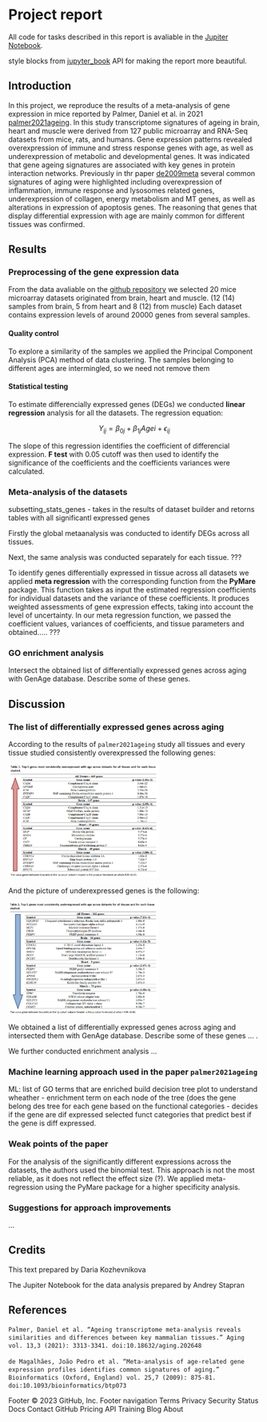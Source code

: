 # Project report

All code for tasks described in this report is avaliable in the [Jupiter Notebook]().

style blocks from [jupyter_book](https://jupyterbook.org/en/stable/intro.html) API for making the report more beautiful.


## Introduction

In this project, we reproduce the results of a meta-analysis of gene expression in mice reported by Palmer, Daniel et al. in 2021  [palmer2021ageing](https://www.ncbi.nlm.nih.gov/pmc/articles/PMC7906136/#SD2). In this study transcriptome signatures of ageing in brain, heart and muscle were derived from 127 public microarray and RNA-Seq datasets from mice, rats, and humans. Gene expression patterns revealed overexpression of immune and stress response genes with age, as well as underexpression of metabolic and developmental genes. It was indicated that gene ageing signatures are associated with key genes in protein interaction networks. Previously in thr paper [de2009meta](https://www.ncbi.nlm.nih.gov/pmc/articles/PMC2732303/) several common signatures of aging were highlighted including overexpression of inflammation, immune response and lysosomes related genes, underexpression of collagen, energy metabolism and MT genes, as well as alterations in expression of apoptosis genes. The reasoning that genes that display differential expression with age are mainly common for different tissues was confirmed.  

## Results

### Preprocessing of the gene expression data

From the data avaliable on the [github repository](https://github.com/maglab/AgeingSignatures2020_supplementary) we selected 20 mice microarray datasets originated from brain, heart and muscle. (12 (14) samples from brain, 5 from heart and 8 (12) from muscle) Each dataset contains expression levels of around 20000 genes from several samples.

#### Quality control

To explore a similarity of the samples we applied the Principal Component Analysis (PCA) method of data clustering. The samples belonging to different ages are intermingled, so we need not remove them

#### Statistical testing

To estimate differencially expressed genes (DEGs) we conducted **linear regression** analysis for all the datasets. The regression equation:

$$Y_{ij} = \beta_{0j} + \beta_{1j}Age{i} + \epsilon_{ij}$$

The slope of this regression identifies the coefficient of differencial expression. **F test** with 0.05 cutoff was then used to identify the significance of the coefficients and the coefficients variances were calculated. 

### Meta-analysis of the datasets

subsetting_stats_genes - takes in the results of dataset builder and retorns tables with all significantl expressed genes

Firstly the global metaanalysis was conducted to identify DEGs across all tissues. 

Next, the same analysis was conducted separately for each tissue. ???

To identify genes differentially expressed in tissue across all datasets we applied **meta regression** with the corresponding function from the **PyMare** package. This function takes as input the estimated regression coefficients for individual datasets and the variance of these coefficients. It produces weighted assessments of gene expression effects, taking into account the level of uncertainty. In our meta regression function, we passed the coefficient values, variances of coefficients, and tissue parameters and obtained..... ???

### GO enrichment analysis

Intersect the obtained list of differentially expressed genes across aging with GenAge database. Describe some of these genes.


## Discussion

### The list of differentially expressed genes across aging

According to the results of `palmer2021ageing` study all tissues and every tissue studied consistently overexpressed the following genes:

<img
  src="/figs/Palmer_table_overexpressed.jpg"
  alt="Table of the top-5 genes most consistently overexpressed with age across datasets for all tissues and for each tissue studied. `palmer2021ageing`"
  title="Overexpressed genes"
  style="display: inline-block; margin: 0 auto; max-width: 300px">
  
And the picture of underexpressed genes is the following:

<img
  src="/figs/Palmer_table_underexpressed.jpg"
  alt="Table of the top-5 genes most consistently underexpressed with age across datasets for all tissues and for each tissue studied. `palmer2021ageing`"
  title="Underexpressed genes"
  style="display: inline-block; margin: 0 auto; max-width: 300px">
  
We obtained a list of differentially expressed genes across aging and intersected them with GenAge database. Describe some of these genes ... .

We further conducted enrichment analysis ...

### Machine learning approach used in the paper `palmer2021ageing`

ML: list of GO terms that are enriched   build decision tree plot to understand wheather - enrichment term on each node of the tree (does the gene belong 
des tree for each gene based on the functional categories - decides if the gene are dif expressed
selected funct categories that predict best if the gene is diff expressed.

### Weak points of the paper

For the analysis of the significantly different expressions across the datasets, the authors used the binomial test. This approach is not the most reliable, as it does not reflect the effect size (?). We applied meta-regression using the PyMare package for a higher specificity analysis.

### Suggestions for approach improvements

...

## Credits

This text prepared by Daria Kozhevnikova

The Jupiter Notebook for the data analysis prepared by Andrey Stapran

## References

```{bibliography}
Palmer, Daniel et al. “Ageing transcriptome meta-analysis reveals similarities and differences between key mammalian tissues.” Aging vol. 13,3 (2021): 3313-3341. doi:10.18632/aging.202648

de Magalhães, João Pedro et al. “Meta-analysis of age-related gene expression profiles identifies common signatures of aging.” Bioinformatics (Oxford, England) vol. 25,7 (2009): 875-81. doi:10.1093/bioinformatics/btp073
```

Footer
© 2023 GitHub, Inc.
Footer navigation
Terms
Privacy
Security
Status
Docs
Contact GitHub
Pricing
API
Training
Blog
About
